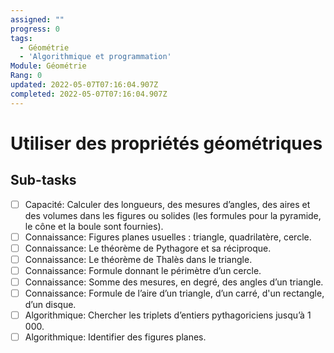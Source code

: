 ```yaml
---
assigned: ""
progress: 0
tags:
  - Géométrie
  - 'Algorithmique et programmation'
Module: Géométrie
Rang: 0
updated: 2022-05-07T07:16:04.907Z
completed: 2022-05-07T07:16:04.907Z
---
```


# Utiliser des propriétés géométriques

## Sub-tasks

- [ ] Capacité: Calculer des longueurs, des mesures d’angles, des aires et des volumes dans les figures ou solides (les formules pour la pyramide, le cône et la boule sont fournies).
- [ ] Connaissance: Figures planes usuelles : triangle, quadrilatère, cercle.
- [ ] Connaissance: Le théorème de Pythagore et sa réciproque.
- [ ] Connaissance: Le théorème de Thalès dans le triangle.
- [ ] Connaissance: Formule donnant le périmètre d’un cercle.
- [ ] Connaissance: Somme des mesures, en degré, des angles d’un triangle.
- [ ] Connaissance: Formule de l’aire d’un triangle, d’un carré, d'un rectangle, d’un disque.
- [ ] Algorithmique: Chercher les triplets d’entiers pythagoriciens jusqu’à 1 000.
- [ ] Algorithmique: Identifier des figures planes.
